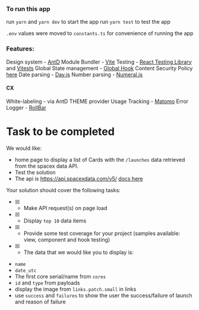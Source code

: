 ### To run this app

run `yarn` and `yarn dev` to start the app
run `yarn test` to test the app

`.env` values were moved to `constants.ts` for convenience of running the app

### Features:

Design system - [AntD](https://ant.design/docs/react/introduce)
Module Bundler - [Vite](https://vitejs.dev/guide/)
Testing - [React Testing Library](https://testing-library.com/docs/react-testing-library/intro/) and [Vitests](https://vitest.dev/config/)
Global State management - [Global Hook](https://www.npmjs.com/package/use-global-hook)
Content Security Policy [here](https://www.npmjs.com/package/react-csp)
Date parsing - [Day.js](https://day.js.org/)
Number parsing - [Numeral.js](http://numeraljs.com/)

#### CX

White-labeling - via AntD THEME provider
Usage Tracking - [Matomo](https://www.npmjs.com/package/@datapunt/matomo-tracker-react)
Error Logger - [RollBar](https://docs.rollbar.com/docs/react)

# Task to be completed

We would like:

- home page to display a list of Cards with the `/launches` data retrieved from the spacex data API.
- Test the solution
- The api is https://api.spacexdata.com/v5/ [docs here](https://github.com/r-spacex/SpaceX-API/tree/master/docs#rspacex-api-docs)

Your solution should cover the following tasks:

- [x] - Make API request(s) on page load
- [x] - Display `top 10` data items
- [x] - Provide some test coverage for your project (samples available: view, component and hook testing)
- [x] - The data that we would like you to display is:

- `name`
- `date_utc`
- The first core serial/name from `cores`
- `id` and `type` from payloads
- display the image from `links.patch.small` in links
- use `success` and `failures` to show the user the success/failure of launch and reason of failure
